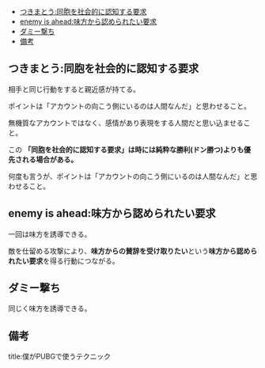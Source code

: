 


- [つきまとう:同胞を社会的に認知する要求](#つきまとう同胞を社会的に認知する要求)
- [enemy is ahead:味方から認められたい要求](#enemy-is-ahead味方から認められたい要求)
- [ダミー撃ち](#ダミー撃ち)
- [備考](#備考)



## つきまとう:同胞を社会的に認知する要求

相手と同じ行動をすると親近感が持てる。

ポイントは「アカウントの向こう側にいるのは人間なんだ」と思わせること。

無機質なアカウントではなく、感情があり表現をする人間だと思い込ませること。

この **「同胞を社会的に認知する要求」は時には純粋な勝利(ドン勝つ)よりも優先される場合がある。**

何度も言うが、ポイントは「アカウントの向こう側にいるのは人間なんだ」と思わせること。



## enemy is ahead:味方から認められたい要求

一回は味方を誘導できる。

敵を仕留める攻撃により、**味方からの賛辞を受け取りたい**という**味方から認められたい要求**を得る行動につながる。




## ダミー撃ち

同じく味方を誘導できる。









## 備考

title:僕がPUBGで使うテクニック




